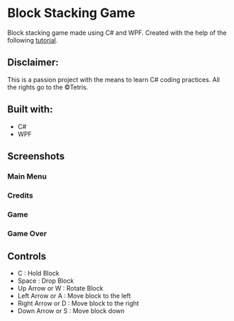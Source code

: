# Block Stacking Game

Block stacking game made using C# and WPF. Created with the help of the following [tutorial](https://www.youtube.com/watch?v=jcUctrLC-7M&ab_channel=OttoBotCode).

## Disclaimer:
This is a passion project with the means to learn C# coding practices. All the rights go to the &copy;Tetris.

## Built with:
* C#
* WPF

## Screenshots

### Main Menu


### Credits


### Game


### Game Over

## Controls
* C : Hold Block
* Space : Drop Block
* Up Arrow or W : Rotate Block
* Left Arrow or A : Move block to the left
* Right Arrow or D : Move block to the right
* Down Arrow or S : Move block down 
